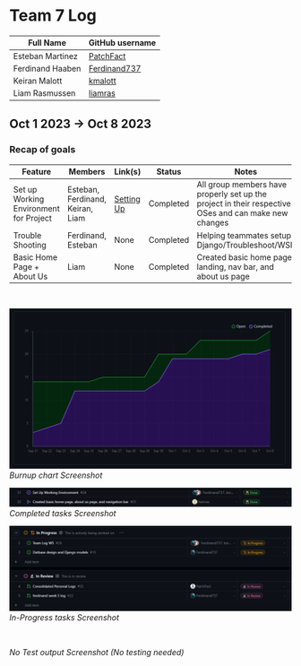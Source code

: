 # Team 7 Log

| Full Name        | GitHub username                                 |
| ---------------- | ----------------------------------------------- |
| Esteban Martinez | [PatchFact](https://github.com/PatchFact)       |
| Ferdinand Haaben | [Ferdinand737](https://github.com/Ferdinand737) |
| Keiran Malott    | [kmalott](https://github.com/kmalott)           |
| Liam Rasmussen   | [liamras](https://github.com/liamras)           |

## Oct 1 2023 -> Oct 8 2023

### Recap of goals

| Feature                                | Members                          | Link(s)         | Status    | Notes                                                                                                |
| -------------------------------------- | -------------------------------- | --------------- | --------- | ---------------------------------------------------------------------------------------------------- |
| Set up Working Environment for Project | Esteban, Ferdinand, Keiran, Liam | [Setting Up][1] | Completed | All group members have properly set up the project in their respective OSes and can make new changes |
| Trouble Shooting                       | Ferdinand, Esteban               | None            | Completed | Helping teammates setup Django/Troubleshoot/WSL                                                      |
| Basic Home Page + About Us             | Liam                             | None            | Completed | Created basic home page landing, nav bar, and about us page                                          |

[1]: https://docs.google.com/document/d/18U3K607QbEoZFy_O4bKOMl64O0OOUe0IOVW4NVq2NdY/
[2]: https://github.com/COSC-499-W2023/year-long-project-team-7/issues/5
[3]: https://github.com/COSC-499-W2023/year-long-project-team-7/pull/6

<br>

![table-screenshot](../../img/burnup-5.png)
<br>
_Burnup chart Screenshot_

![table-screenshot](../../img/table-complete-5.png)
<br>
_Completed tasks Screenshot_

![table-screenshot](../../img/table-progress-5.png)
<br>
_In-Progress tasks Screenshot_

<br>

_No Test output Screenshot (No testing needed)_
